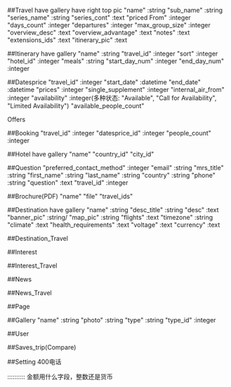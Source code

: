 ##Travel
	have gallery
	have right top pic
	"name" :string
	"sub_name" :string
	"series_name" :string
	"series_cont"	:text
	"priced From" :integer
	"days_count"	:integer
	"departures" :integer
	"max_group_size" :integer
	"overview_desc" :text
	"overview_advantage" :text
	"notes" :text
	"extensions_ids" :text
	"itinerary_pic"	:text

##Itinerary
	have gallery
	"name" 	:string
	"travel_id" :integer
	"sort" :integer
	"hotel_id" :integer
	"meals" :string
	"start_day_num" :integer
	"end_day_num"	:integer

##Datesprice
	"travel_id" :integer
	"start_date" :datetime
	"end_date" :datetime
	"prices"	:integer
	"single_supplement" :integer
	"internal_air_from" :integer
	"availability" :integer(多种状态: "Available", "Call for Availability", "Limited Availability")
	"available_people_count"

Offers
	
##Booking
	"travel_id" :integer
	"datesprice_id" :integer
	"people_count"	:integer

##Hotel
	have gallery
	"name"
	"country_id"
	"city_id"

##Question
	"preferred_contact_method" :integer
	"email"	:string
	"mrs_title"	:string
	"first_name" :string
	"last_name"	:string
	"country"	:string
	"phone"	:string
	"question"	:text
	"travel_id" :integer

##Brochure(PDF)
	"name"
	"file"
	"travel_ids"

##Destination
	have gallery
	"name" 	:string
	"desc_title" :string
	"desc"	:text
	"banner_pic" :string/
	"map_pic" :string
	"flights"	:text
	"timezone" :string
	"climate"	:text
	"health_requirements" :text
	"voltage"	:text
	"currency"	:text

##Destination_Travel


##Interest


##Interest_Travel


##News


##News_Travel


##Page


##Gallery
	"name" :string
	"photo" :string
	"type" :string
	"type_id" :integer

##User


##Saves_trip(Compare)


##Setting
	400电话

::::::::::
金额用什么字段，整数还是货币
